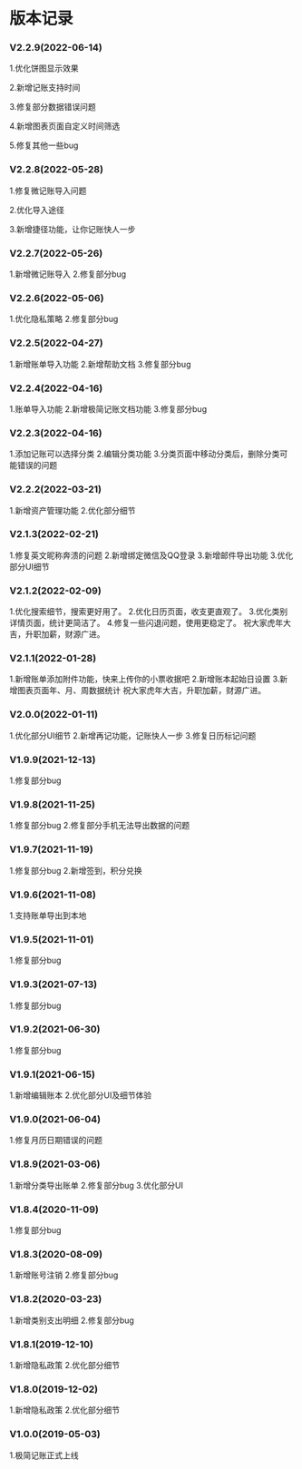 # 版本记录

### V2.2.9(2022-06-14)

1.优化饼图显示效果

2.新增记账支持时间

3.修复部分数据错误问题

4.新增图表页面自定义时间筛选

5.修复其他一些bug

### V2.2.8(2022-05-28)

1.修复微记账导入问题

2.优化导入途径

3.新增捷径功能，让你记账快人一步

### V2.2.7(2022-05-26)

1.新增微记账导入 2.修复部分bug

### V2.2.6(2022-05-06)

1.优化隐私策略  2.修复部分bug

### V2.2.5(2022-04-27)

1.新增账单导入功能 2.新增帮助文档 3.修复部分bug

### V2.2.4(2022-04-16)

&#x20;1.账单导入功能 2.新增极简记账文档功能 3.修复部分bug

### V2.2.3(2022-04-16)

1.添加记账可以选择分类  2.编辑分类功能  3.分类页面中移动分类后，删除分类可能错误的问题

### V2.2.2(2022-03-21)

&#x20;1.新增资产管理功能 2.优化部分细节

### V2.1.3(2022-02-21)

1.修复英文昵称奔溃的问题 2.新增绑定微信及QQ登录 3.新增邮件导出功能 3.优化部分UI细节

### V2.1.2(2022-02-09)

1.优化搜索细节，搜索更好用了。 2.优化日历页面，收支更直观了。 3.优化类别详情页面，统计更简洁了。 4.修复一些闪退问题，使用更稳定了。 祝大家虎年大吉，升职加薪，财源广进。

### V2.1.1(2022-01-28)

1.新增账单添加附件功能，快来上传你的小票收据吧 2.新增账本起始日设置 3.新增图表页面年、月、周数据统计 祝大家虎年大吉，升职加薪，财源广进。

### V2.0.0(2022-01-11)

1.优化部分UI细节 2.新增再记功能，记账快人一步 3.修复日历标记问题

### V1.9.9(2021-12-13)

1.修复部分bug

### V1.9.8(2021-11-25)

1.修复部分bug 2.修复部分手机无法导出数据的问题

### V1.9.7(2021-11-19)

1.修复部分bug 2.新增签到，积分兑换

### V1.9.6(2021-11-08)

1.支持账单导出到本地

### V1.9.5(2021-11-01)

1.修复部分bug

### V1.9.3(2021-07-13)

1.修复部分bug

### V1.9.2(2021-06-30)

1.修复部分bug

### V1.9.1(2021-06-15)

1.新增编辑账本 2.优化部分UI及细节体验

### V1.9.0(2021-06-04)

1.修复月历日期错误的问题

### V1.8.9(2021-03-06)

1.新增分类导出账单 2.修复部分bug 3.优化部分UI

### V1.8.4(2020-11-09)

1.修复部分bug

### V1.8.3(2020-08-09)

1.新增账号注销 2.修复部分bug

### V1.8.2(2020-03-23)

1.新增类别支出明细 2.修复部分bug

### V1.8.1(2019-12-10)

1.新增隐私政策 2.优化部分细节

### V1.8.0(2019-12-02)

1.新增隐私政策 2.优化部分细节

### V1.0.0(2019-05-03)

1.极简记账正式上线
